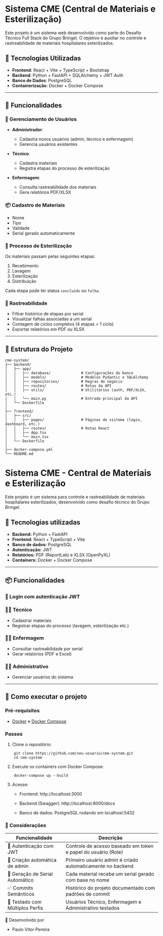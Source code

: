 # Sistema CME (Central de Materiais e Esterilização)

Este projeto é um sistema web desenvolvido como parte do Desafio Técnico Full Stack do Grupo Bringel. O objetivo é auxiliar no controle e rastreabilidade de materiais hospitalares esterilizados.

## 🧩 Tecnologias Utilizadas

- **Frontend**: React + Vite + TypeScript + Bootstrap
- **Backend**: Python + FastAPI + SQLAlchemy + JWT Auth
- **Banco de Dados**: PostgreSQL
- **Containerização**: Docker + Docker Compose

---

## 🧠 Funcionalidades

### 👤 Gerenciamento de Usuários

- **Administrador**:
  - Cadastra novos usuários (admin, técnico e enfermagem)
  - Gerencia usuários existentes

- **Técnico**:
  - Cadastra materiais
  - Registra etapas do processo de esterilização

- **Enfermagem**:
  - Consulta rastreabilidade dos materiais
  - Gera relatórios PDF/XLSX

### 📦 Cadastro de Materiais

- Nome
- Tipo
- Validade
- Serial gerado automaticamente

### 🔁 Processo de Esterilização

Os materiais passam pelas seguintes etapas:

1. Recebimento
2. Lavagem
3. Esterilização
4. Distribuição

Cada etapa pode ter status `concluído` ou `falha`.

### 🔎 Rastreabilidade

- Filtrar histórico de etapas por serial
- Visualizar falhas associadas a um serial
- Contagem de ciclos completos (4 etapas = 1 ciclo)
- Exportar relatórios em PDF ou XLSX

---

## 📁 Estrutura do Projeto

```text
cme-system/
├── backend/
│   ├── app/
│   │   ├── database/              # Configurações do banco
│   │   ├── models/                # Modelos Pydantic e SQLAlchemy
│   │   ├── repositories/          # Regras de negócio
│   │   ├── routes/                # Rotas da API
│   │   ├── utils/                 # Utilitários (auth, PDF/XLSX, etc.)
│   │   └── main.py                # Entrada principal da API
│   └── Dockerfile
│
├── frontend/
│   ├── src/
│   │   ├── pages/                 # Páginas do sistema (login, dashboard, etc.)
│   │   ├── routes/                # Rotas React
│   │   ├── App.tsx
│   │   └── main.tsx
│   └── Dockerfile
│
├── docker-compose.yml
└── README.md
```

# Sistema CME - Central de Materiais e Esterilização

Este projeto é um sistema para controle e rastreabilidade de materiais hospitalares esterilizados, desenvolvido como desafio técnico do Grupo Bringel.

## 🔧 Tecnologias utilizadas

- **Backend:** Python + FastAPI
- **Frontend:** React + TypeScript + Vite
- **Banco de dados:** PostgreSQL
- **Autenticação:** JWT
- **Relatórios:** PDF (ReportLab) e XLSX (OpenPyXL)
- **Containers:** Docker + Docker Compose

---

## 📦 Funcionalidades

### 🔐 Login com autenticação JWT

### 🧑‍🔧 Técnico
- Cadastrar materiais
- Registrar etapas do processo (lavagem, esterilização etc.)

### 🧑‍⚕️ Enfermagem
- Consultar rastreabilidade por serial
- Gerar relatórios (PDF e Excel)

### 🧑‍💼 Administrativo
- Gerenciar usuários do sistema

---

## 🚀 Como executar o projeto

### Pré-requisitos
- [Docker](https://www.docker.com/) e [Docker Compose](https://docs.docker.com/compose/)

### Passos

1. Clone o repositório:

```
    git clone https://github.com/seu-usuario/cme-system.git
    cd cme-system
```
2. Execute os containers com Docker Compose:
```
    docker-compose up --build
```
3. Acesse:
    - Frontend: http://localhost:3000

    - Backend (Swagger): http://localhost:8000/docs

    - Banco de dados: PostgreSQL rodando em localhost:5432

### 📝 Considerações
| Funcionalidade                                             | Descrição                                                                 |
|------------------------------------------------------------|---------------------------------------------------------------------------|
| 🔐 Autenticação com JWT                                    | Controle de acesso baseado em token e papel do usuário (Role)            |
| 👤 Criação automática de admin                             | Primeiro usuário admin é criado automaticamente no backend               |
| 🔢 Geração de Serial Automático                            | Cada material recebe um serial gerado com base no nome                   |
| ✅ Commits Semânticos                                       | Histórico do projeto documentado com padrões de commit                   |
| 👥 Testado com Múltiplos Perfis                            | Usuários Técnico, Enfermagem e Administrativo testados

🧠 Desenvolvido por
- Paulo Vitor Pereira
